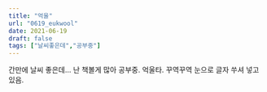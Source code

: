 ```yaml
---
title: "억울"
url: "0619_eukwool"
date: 2021-06-19
draft: false
tags: ["날씨좋은데","공부중"]
---
```

간만에 날씨 좋은데... 난 책볼게 많아 공부중. 억울타. 꾸역꾸역 눈으로 글자 쑤셔 넣고 있음.
